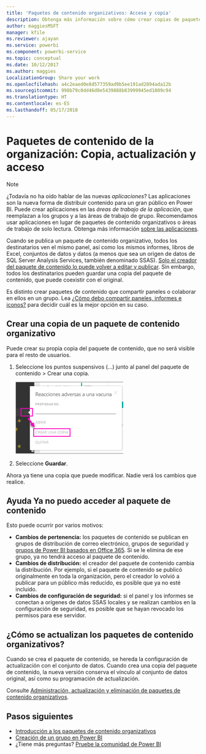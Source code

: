 ```yaml
---
title: 'Paquetes de contenido organizativos: Acceso y copia'
description: Obtenga más información sobre cómo crear copias de paquetes de contenido organizativos en Power BI y cómo solucionar problemas.
author: maggiesMSFT
manager: kfile
ms.reviewer: ajayan
ms.service: powerbi
ms.component: powerbi-service
ms.topic: conceptual
ms.date: 10/12/2017
ms.author: maggies
LocalizationGroup: Share your work
ms.openlocfilehash: a4c2eaed0e8d577359ad9b5ee191ad2894ada12b
ms.sourcegitcommit: 998b79c0dd46d0e5439888b83999945ed1809c94
ms.translationtype: HT
ms.contentlocale: es-ES
ms.lasthandoff: 05/17/2018
---
```

# <a name="organizational-content-packs-copy-refresh-and-get-access"></a>Paquetes de contenido de la organización: Copia, actualización y acceso
> [!NOTE]
> ¿Todavía no ha oído hablar de las nuevas *aplicaciones*? Las aplicaciones son la nueva forma de distribuir contenido para un gran público en Power BI. Puede crear aplicaciones en las *áreas de trabajo de la aplicación*, que reemplazan a los grupos y a las áreas de trabajo de grupo. Recomendamos usar aplicaciones en lugar de paquetes de contenido organizativos o áreas de trabajo de solo lectura. Obtenga más información [sobre las aplicaciones](service-install-use-apps.md).
> 
> 

Cuando se publica un paquete de contenido organizativo, todos los destinatarios ven el mismo panel, así como los mismos informes, libros de Excel, conjuntos de datos y datos (a menos que sea un origen de datos de SQL Server Analysis Services, también denominado SSAS).  [Solo el creador del paquete de contenido lo puede volver a editar y publicar](service-organizational-content-pack-manage-update-delete.md).  Sin embargo, todos los destinatarios pueden guardar una copia del paquete de contenido, que puede coexistir con el original.

Es distinto crear paquetes de contenido que compartir paneles o colaborar en ellos en un grupo. Lea [¿Cómo debo compartir paneles, informes e iconos?](service-how-to-collaborate-distribute-dashboards-reports.md) para decidir cuál es la mejor opción en su caso.

## <a name="create-a-copy-of-an-organizational-content-pack"></a>Crear una copia de un paquete de contenido organizativo
Puede crear su propia copia del paquete de contenido, que no será visible para el resto de usuarios.

1. Seleccione los puntos suspensivos (...) junto al panel del paquete de contenido > Crear una copia.
   
    ![](media/service-organizational-content-pack-copy-refresh-access/power-bi-create-copy-organizational-content-pack.png)
2. Seleccione **Guardar**.  

Ahora ya tiene una copia que puede modificar. Nadie verá los cambios que realice.

## <a name="help--i-can-no-longer-access-the-content-pack"></a>Ayuda  Ya no puedo acceder al paquete de contenido
Esto puede ocurrir por varios motivos:

* **Cambios de pertenencia:** los paquetes de contenido se publican en grupos de distribución de correo electrónico, grupos de seguridad y [grupos de Power BI basados en Office 365](https://support.office.com/article/Create-a-group-in-Office-365-7124dc4c-1de9-40d4-b096-e8add19209e9).  Si se le elimina de ese grupo, ya no tendrá acceso al paquete de contenido.
* **Cambios de distribución:** el creador del paquete de contenido cambia la distribución. Por ejemplo, si el paquete de contenido se publicó originalmente en toda la organización, pero el creador lo volvió a publicar para un público más reducido, es posible que ya no esté incluido.
* **Cambios de configuración de seguridad:** si el panel y los informes se conectan a orígenes de datos SSAS locales y se realizan cambios en la configuración de seguridad, es posible que se hayan revocado los permisos para ese servidor.

## <a name="how-are-organizational-content-packs-refreshed"></a>¿Cómo se actualizan los paquetes de contenido organizativos?
Cuando se crea el paquete de contenido, se hereda la configuración de actualización con el conjunto de datos.  Cuando crea una copia del paquete de contenido, la nueva versión conserva el vínculo al conjunto de datos original, así como su programación de actualización. 

Consulte [Administración, actualización y eliminación de paquetes de contenido organizativos](service-organizational-content-pack-manage-update-delete.md).

## <a name="next-steps"></a>Pasos siguientes
* [Introducción a los paquetes de contenido organizativos](service-organizational-content-pack-introduction.md)
* [Creación de un grupo en Power BI](service-create-distribute-apps.md)
* ¿Tiene más preguntas? [Pruebe la comunidad de Power BI](http://community.powerbi.com/)

